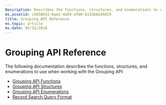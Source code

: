 ```yaml
---
Description: Describes the functions, structures, and enumerations to use when working with the Grouping API.
ms.assetid: c5058631-6ae2-4a59-afb0-6135b6b45829
title: Grouping API Reference
ms.topic: article
ms.date: 05/31/2018
---
```


# Grouping API Reference

The following documentation describes the functions, structures, and enumerations to use when working with the Grouping API:

-   [Grouping API Functions](grouping-api-functions.md)
-   [Grouping API Structures](grouping-api-structures.md)
-   [Grouping API Enumerations](grouping-api-enumerations.md)
-   [Record Search Query Format](record-search-query-format.md)

 

 



